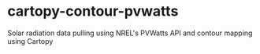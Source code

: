 # cartopy-contour-pvwatts
 Solar radiation data pulling using NREL's PVWatts API and contour mapping using Cartopy
